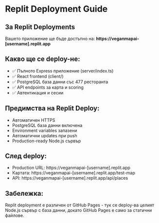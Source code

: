 # Replit Deployment Guide

## За Replit Deployments

Вашето приложение ще бъде достъпно на:
**https://veganmapai-[username].replit.app**

## Какво ще се deploy-не:
- ✅ Пълното Express приложение (server/index.ts)
- ✅ React frontend (client/)
- ✅ PostgreSQL база данни със 477 ресторанта
- ✅ API endpoints за карта и scoring
- ✅ Автентикация и сесии

## Предимства на Replit Deploy:
- Автоматичен HTTPS
- PostgreSQL база данни включена
- Environment variables запазени
- Автоматични updates при push
- Production-ready Node.js сървър

## След deploy:
- Production URL: https://veganmapai-[username].replit.app
- Картата: https://veganmapai-[username].replit.app/test-map
- API: https://veganmapai-[username].replit.app/api/places

## Забележка:
Replit deployment е различен от GitHub Pages - тук се deploy-ва целият Node.js сървър с база данни, докато GitHub Pages е само за статични файлове.